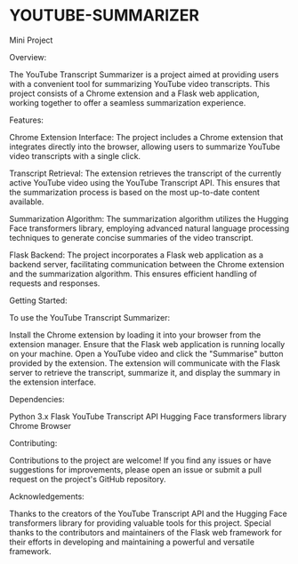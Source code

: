 # YOUTUBE-SUMMARIZER
Mini Project 


Overview:

The YouTube Transcript Summarizer is a project aimed at providing users with a convenient tool for summarizing YouTube video transcripts. This project consists of a Chrome extension and a Flask web application, working together to offer a seamless summarization experience.

Features:

Chrome Extension Interface: The project includes a Chrome extension that integrates directly into the browser, allowing users to summarize YouTube video transcripts with a single click.

Transcript Retrieval: The extension retrieves the transcript of the currently active YouTube video using the YouTube Transcript API. This ensures that the summarization process is based on the most up-to-date content available.

Summarization Algorithm: The summarization algorithm utilizes the Hugging Face transformers library, employing advanced natural language processing techniques to generate concise summaries of the video transcript.

Flask Backend: The project incorporates a Flask web application as a backend server, facilitating communication between the Chrome extension and the summarization algorithm. This ensures efficient handling of requests and responses.

Getting Started:

To use the YouTube Transcript Summarizer:

Install the Chrome extension by loading it into your browser from the extension manager.
Ensure that the Flask web application is running locally on your machine.
Open a YouTube video and click the "Summarise" button provided by the extension.
The extension will communicate with the Flask server to retrieve the transcript, summarize it, and display the summary in the extension interface.

Dependencies:

Python 3.x
Flask
YouTube Transcript API
Hugging Face transformers library
Chrome Browser


Contributing:

Contributions to the project are welcome! If you find any issues or have suggestions for improvements, please open an issue or submit a pull request on the project's GitHub repository.



Acknowledgements:

Thanks to the creators of the YouTube Transcript API and the Hugging Face transformers library for providing valuable tools for this project.
Special thanks to the contributors and maintainers of the Flask web framework for their efforts in developing and maintaining a powerful and versatile framework.

